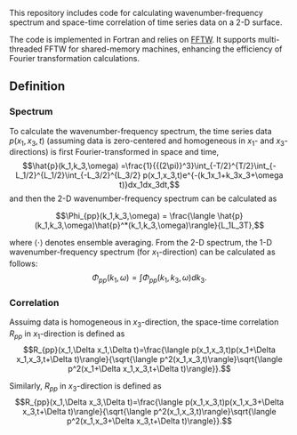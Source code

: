 This repository includes code for calculating wavenumber-frequency spectrum and space-time correlation of time series data on a 2-D surface.

The code is implemented in Fortran and relies on [FFTW](https://www.fftw.org/). It supports multi-threaded FFTW for shared-memory machines, enhancing the efficiency of Fourier transformation calculations.

## Definition
### Spectrum
To calculate the wavenumber-frequency spectrum, the time series data $p(x_1,x_3,t)$ (assuming data is zero-centered and homogeneous in $x_1$- and $x_3$-directions) is first Fourier-transformed in space and time,
$$\hat{p}(k_1,k_3,\omega) =\frac{1}{{(2\pi)}^3}\int_{-T/2}^{T/2}\int_{-L_1/2}^{L_1/2}\int_{-L_3/2}^{L_3/2} p(x_1,x_3,t)e^{-(k_1x_1+k_3x_3+\omega t)}dx_1dx_3dt,$$
and then the 2-D wavenumber-frequency spectrum can be calculated as

$$\Phi_{pp}(k_1,k_3,\omega) = \frac{\langle \hat{p}(k_1,k_3,\omega)\hat{p}^*(k_1,k_3,\omega)\rangle}{L_1L_3T},$$

where $\langle\cdot\rangle$ denotes ensemble averaging. From the 2-D spectrum, the 1-D wavenumber-frequency spectrum (for $x_1$-direction) can be calculated as follows:
$$\Phi_{pp}(k_1,\omega) = \int\Phi_{pp}(k_1,k_3,\omega)d k_3.$$

### Correlation

Assuimg data is homogeneous in $x_3$-direction, the space-time correlation $R_{pp}$ in $x_1$-direction is defined as
$$R_{pp}(x_1,\Delta x_1,\Delta t)=\frac{\langle p(x_1,x_3,t)p(x_1+\Delta x_1,x_3,t+\Delta t)\rangle}{\sqrt{\langle p^2(x_1,x_3,t)\rangle}\sqrt{\langle p^2(x_1+\Delta x_1,x_3,t+\Delta t)\rangle}}.$$

Similarly, $R_{pp}$ in $x_3$-direction is defined as
$$R_{pp}(x_1,\Delta x_3,\Delta t)=\frac{\langle p(x_1,x_3,t)p(x_1,x_3+\Delta x_3,t+\Delta t)\rangle}{\sqrt{\langle p^2(x_1,x_3,t)\rangle}\sqrt{\langle p^2(x_1,x_3+\Delta x_3,t+\Delta t)\rangle}}.$$

